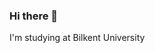 ### Hi there 👋

<!--
**EmirDilli/EmirDilli** is a ✨ _special_ ✨ repository because its `README.md` (this file) appears on your GitHub profile.

Here are some ideas to get you started:

- 🔭 I’m currently working on computer science
- 🌱 I’m currently learning java
- ⚡ Fun fact: I can play piano
-->I'm studying at Bilkent University
